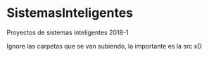 # SistemasInteligentes
Proyectos de sistemas inteligentes 2018-1

Ignore las carpetas que se van subiendo, la importante es la src xD
